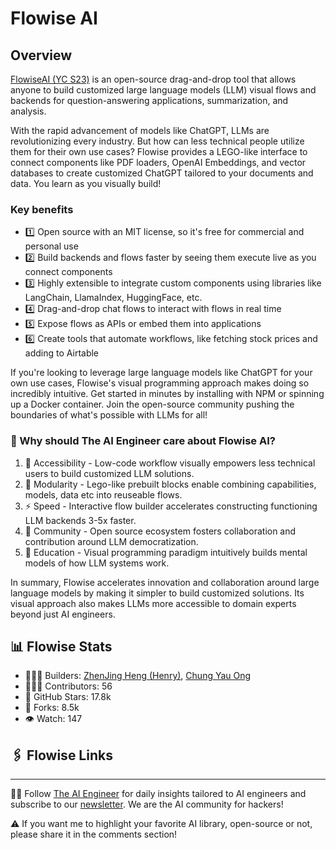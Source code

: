 # Flowise AI

## Overview
[FlowiseAI (YC S23)](https://www.linkedin.com/company/flowiseai/) is an open-source drag-and-drop tool that allows anyone to build customized large language models (LLM) visual flows and backends for question-answering applications, summarization, and analysis.

With the rapid advancement of models like ChatGPT, LLMs are revolutionizing every industry. But how can less technical people utilize them for their own use cases? Flowise provides a LEGO-like interface to connect components like PDF loaders, OpenAI Embeddings, and vector databases to create customized ChatGPT tailored to your documents and data. You learn as you visually build!

### Key benefits

- 1️⃣  Open source with an MIT license, so it's free for commercial and personal use
- 2️⃣  Build backends and flows faster by seeing them execute live as you connect components
- 3️⃣  Highly extensible to integrate custom components using libraries like LangChain, LlamaIndex, HuggingFace, etc.
- 4️⃣  Drag-and-drop chat flows to interact with flows in real time
- 5️⃣  Expose flows as APIs or embed them into applications
- 6️⃣  Create tools that automate workflows, like fetching stock prices and adding to Airtable

If you're looking to leverage large language models like ChatGPT for your own use cases, Flowise's visual programming approach makes doing so incredibly intuitive. Get started in minutes by installing with NPM or spinning up a Docker container. Join the open-source community pushing the boundaries of what's possible with LLMs for all!

### 🤔 Why should The AI Engineer care about Flowise AI?

1. 🤝 Accessibility - Low-code workflow visually empowers less technical users to build customized LLM solutions.
2. 🧩 Modularity - Lego-like prebuilt blocks enable combining capabilities, models, data etc into reuseable flows.
3. ⚡️ Speed - Interactive flow builder accelerates constructing functioning LLM backends 3-5x faster.
4. 👥 Community - Open source ecosystem fosters collaboration and contribution around LLM democratization.
5. 🔬 Education - Visual programming paradigm intuitively builds mental models of how LLM systems work.

In summary, Flowise accelerates innovation and collaboration around large language models by making it simpler to build customized solutions. Its visual approach also makes LLMs more accessible to domain experts beyond just AI engineers.

## 📊 Flowise Stats
* 👷🏽‍♀️ Builders: [ZhenJing Heng (Henry)](https://www.linkedin.com/in/ACoAABwCxcUBn30TVaYCp89mkSU3_YwlMFF0t-E), [Chung Yau Ong](https://www.linkedin.com/in/ACoAADCzW8AB1kJCc5e_KfJPdNmZKOWiHfDjMIM)
* 👩🏽‍💻 Contributors: 56
* 💫 GitHub Stars: 17.8k
* 🍴 Forks: 8.5k
* 👁️ Watch: 147

## 🖇️ Flowise Links

---
🧙🏽 Follow [The AI Engineer](https://www.linkedin.com/company/theaiengineer/) for daily insights tailored to AI engineers and subscribe to our [newsletter](http://theaiengineerco.substack.com). We are the AI community for hackers!

⚠️ If you want me to highlight your favorite AI library, open-source or not, please share it in the comments section!